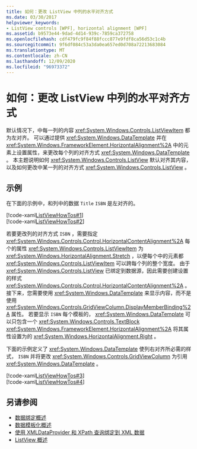 ```yaml
---
title: 如何：更改 ListView 中列的水平对齐方式
ms.date: 03/30/2017
helpviewer_keywords:
- ListView controls [WPF], horizontal alignment [WPF]
ms.assetid: b9573e44-9dad-4d14-939c-7859ca372758
ms.openlocfilehash: cdf479fc9f84f88fccc877e9fdf8ca56d53c1c4b
ms.sourcegitcommit: 9f6df084c53a3da0ea657ed0d708a72213683084
ms.translationtype: MT
ms.contentlocale: zh-CN
ms.lasthandoff: 12/09/2020
ms.locfileid: "96973372"
---
```

# <a name="how-to-change-the-horizontal-alignment-of-a-column-in-a-listview"></a>如何：更改 ListView 中列的水平对齐方式
默认情况下，中每一列的内容 <xref:System.Windows.Controls.ListViewItem> 都为左对齐。 可以通过提供 <xref:System.Windows.DataTemplate> 并在 <xref:System.Windows.FrameworkElement.HorizontalAlignment%2A> 中的元素上设置属性，来更改每个列的对齐方式 <xref:System.Windows.DataTemplate> 。 本主题说明如何 <xref:System.Windows.Controls.ListView> 默认对齐其内容，以及如何更改中某一列的对齐方式 <xref:System.Windows.Controls.ListView> 。  
  
## <a name="example"></a>示例  
 在下面的示例中，和列中的数据 `Title` `ISBN` 是左对齐的。  
  
 [!code-xaml[ListViewHowTos#1](~/samples/snippets/csharp/VS_Snippets_Wpf/ListViewHowTos/CSharp/Window1.xaml#1)]  
[!code-xaml[ListViewHowTos#2](~/samples/snippets/csharp/VS_Snippets_Wpf/ListViewHowTos/CSharp/Window1.xaml#2)]  
  
 若要更改列的对齐方式 `ISBN` ，需要指定 <xref:System.Windows.Controls.Control.HorizontalContentAlignment%2A> 每个的属性 <xref:System.Windows.Controls.ListViewItem> 为 <xref:System.Windows.HorizontalAlignment.Stretch> ，以便每个中的元素都 <xref:System.Windows.Controls.ListViewItem> 可以跨每个列的整个宽度。 由于 <xref:System.Windows.Controls.ListView> 已绑定到数据源，因此需要创建设置的样式 <xref:System.Windows.Controls.Control.HorizontalContentAlignment%2A> 。 接下来，您需要使用 <xref:System.Windows.DataTemplate> 来显示内容，而不是使用 <xref:System.Windows.Controls.GridViewColumn.DisplayMemberBinding%2A> 属性。 若要显示 `ISBN` 每个模板的， <xref:System.Windows.DataTemplate> 可以只包含一个 <xref:System.Windows.Controls.TextBlock> <xref:System.Windows.FrameworkElement.HorizontalAlignment%2A> 将其属性设置为的 <xref:System.Windows.HorizontalAlignment.Right> 。  
  
 下面的示例定义了 <xref:System.Windows.DataTemplate> 使列右对齐所必需的样式， `ISBN` 并将更改 <xref:System.Windows.Controls.GridViewColumn> 为引用 <xref:System.Windows.DataTemplate> 。  
  
 [!code-xaml[ListViewHowTos#3](~/samples/snippets/csharp/VS_Snippets_Wpf/ListViewHowTos/CSharp/Window1.xaml#3)]  
[!code-xaml[ListViewHowTos#4](~/samples/snippets/csharp/VS_Snippets_Wpf/ListViewHowTos/CSharp/Window1.xaml#4)]  
  
## <a name="see-also"></a>另请参阅

- [数据绑定概述](/dotnet/desktop-wpf/data/data-binding-overview)
- [数据模板化概述](../data/data-templating-overview.md)
- [使用 XMLDataProvider 和 XPath 查询绑定到 XML 数据](../data/how-to-bind-to-xml-data-using-an-xmldataprovider-and-xpath-queries.md)
- [ListView 概述](listview-overview.md)
